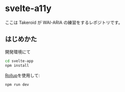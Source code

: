 # svelte-a11y

ここは Takeroid が WAI-ARIA の練習をするレポジトリです。

## はじめかた

開発環境にて

```bash
cd svelte-app
npm install
```

[Rollup](https://rollupjs.org)を使用して:

```bash
npm run dev
```
